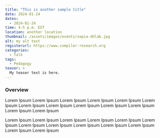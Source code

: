 ```yaml
---
title: "This is another sample title"
date: 2024-01-24
dates:
  - 2024-01-24
time: 4-5 p.m. EST
location: another location
thumbnail: /assets/images/events/sepia-dhlab.jpg
alt: my alt text
registerurl: https://www.compiler-research.org
categories:
  - Talk
tags:
  - Pedagogy
teaser: >
  My teaser text is here.
---
```


### Overview

Lorem Ipsum Lorem Ipsum Lorem Ipsum Lorem Ipsum Lorem Ipsum Lorem Ipsum Lorem Ipsum Lorem Ipsum Lorem Ipsum Lorem Ipsum Lorem Ipsum Lorem Ipsum Lorem Ipsum 

Lorem Ipsum Lorem Ipsum Lorem Ipsum Lorem Ipsum Lorem Ipsum Lorem Ipsum Lorem Ipsum Lorem Ipsum Lorem Ipsum Lorem Ipsum Lorem Ipsum Lorem Ipsum Lorem Ipsum 